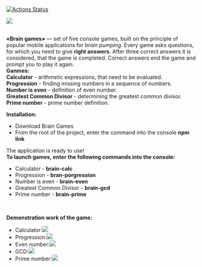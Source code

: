 [![Actions Status](https://github.com/xocoee/frontend-project-44/workflows/hexlet-check/badge.svg)](https://github.com/xocoee/frontend-project-44/actions)

<a href="https://codeclimate.com/github/xocoee/frontend-project-44/maintainability"><img src="https://api.codeclimate.com/v1/badges/82c59d73510bd57bbc36/maintainability" /></a>

<br>
<b>«Brain games»</b> — set of five console games, built on the principle of popular mobile applications for <i>brain pumping</i>. Every game asks questions, for which you need to give <b>right answers</b>. After three correct answers it is considered, that the game is completed. Correct answers end the game and prompt you to play it again. <br><b>Ganmes:</b></br>
<b>Calculator</b> - arithmetic expressions, that need to be evaluated.<br>
<b>Progression</b> - finding missing numbers in a sequence of numbers.<br>
<b>Number is even</b> - definition of even number.<br>
<b>Greatest Common Divisor</b> - determining the greatest common divisor.<br>
<b>Prime number</b> - prime number definition.
<br>

<b>Installation:</b>
  <ul>
    <li>Download Brain Games</li>
    <li>From the root of the project, enter the command into the console <b>npm link</b></li>
  </ul>
  The application is ready to use!

<br>
<b>To launch games, enter the following commands into the console:</b>
<ul>
  <li>Calculator - <b>brain-calc</b></li>
  <li>Progression - <b>bran-porgression</b></li>
  <li>Number is even - <b>brain-even</b></li>
  <li>Greatest Common Divisor - <b>brain-gcd</b></li>
  <li>Prime number - <b>brain-prime</b></li>
</ul>
  
<br>

<b>Demonstration work of the game:</b>
<ul>
  <li>Calculator:<a href="https://asciinema.org/a/OkJsEakoKM1OODYRgJWyoiQbc" target="_blank"><img src="https://asciinema.org/a/OkJsEakoKM1OODYRgJWyoiQbc.svg" /></a></li>
  <li>Progression:<a href="https://asciinema.org/a/nC9eemJL8NEQXFpzXPJr77L3Z" target="_blank"><img src="https://asciinema.org/a/nC9eemJL8NEQXFpzXPJr77L3Z.svg" /></a></li>
  <li>Even number:<a href="https://asciinema.org/a/mxqITZDVuvtTfgvTWURS6YGeG" target="_blank"><img src="https://asciinema.org/a/mxqITZDVuvtTfgvTWURS6YGeG.svg" /></a></li>
  <li>GCD:<a href="https://asciinema.org/a/GbifvVlx1TQHWJ3mac3BDKIUH" target="_blank"><img src="https://asciinema.org/a/GbifvVlx1TQHWJ3mac3BDKIUH.svg" /></a></li>
  <li>Prime number:<a href="https://asciinema.org/a/e0Eld9ZKUphbKqeeikQ53Gt09" target="_blank"><img src="https://asciinema.org/a/e0Eld9ZKUphbKqeeikQ53Gt09.svg" /></a></li>
</ul>
